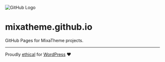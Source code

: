 ![GitHub Logo](https://avatars3.githubusercontent.com/u/16634291?v=3&s=400)

# mixatheme.github.io
GitHub Pages for MixaTheme projects.

---
Proudly [ethical](//github.com/mixatheme/wpethics) for [WordPress](//wordpress.org) :heart:

